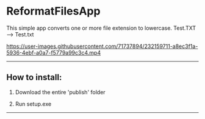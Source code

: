 # ReformatFilesApp

This simple app converts one or more file extension to lowercase. Test.TXT --> Test.txt

https://user-images.githubusercontent.com/71737894/232159711-a8ec3f1a-5936-4ebf-a0a7-f5779a99c3c4.mp4

__________________________________________________________________

<H2>How to install:</H2>

1. Download the entire 'publish' folder

2. Run setup.exe

__________________________________________________________________

